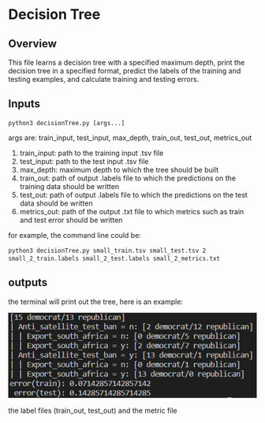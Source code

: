 # Decision Tree


## Overview

This file learns a decision
tree with a specified maximum depth, print the decision tree in a specified format, predict the labels of the
training and testing examples, and calculate training and testing errors.

## Inputs

```
python3 decisionTree.py [args...]
```

args are: train_input, test_input, max_depth, train_out, test_out, metrics_out

1. train_input: path to the training input .tsv file 
2. test_input: path to the test input .tsv file 
3. max_depth: maximum depth to which the tree should be built
4. train_out: path of output .labels file to which the predictions on the training data should
be written 
5. test_out: path of output .labels file to which the predictions on the test data should be
written
6. metrics_out: path of the output .txt file to which metrics such as train and test error should
be written

for example, the command line could be: 
```
python3 decisionTree.py small_train.tsv small_test.tsv 2 small_2_train.labels small_2_test.labels small_2_metrics.txt
```

## outputs
the terminal will print out the tree, here is an example:

![tree_sample](decision_tree\tree_example.png)


the label files (train_out, test_out) and the metric file


